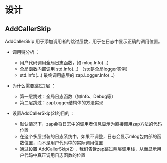 # 设计

## AddCallerSkip

AddCallerSkip 用于添加调用者的跳过层数，用于在日志中显示正确的调用位置。

- 调用链分析 ：
    - 用户代码调用全局日志函数，如 mlog.Info(...)
    - 全局函数内部调用 std.Info(...) （std是全局logger实例）
    - std.Info(...) 最终调用底层的 zap.Logger.Info(...)

- 为什么需要跳过2层 ：
    - 第一层跳过：全局日志函数（如Info、Debug等）
    - 第二层跳过：zapLogger结构体的方法实现

- 设置AddCallerSkip(2)的目的 ：
    - 默认情况下，zap会将日志中的调用者信息显示为直接调用zap方法的代码位置
    - 在这个多层封装的日志系统中，如果不调整，日志会显示mlog包内部的函数位置，而不是用户代码中的实际调用位置
    - 通过设置 AddCallerSkip(2) ，我们告诉zap跳过两层调用栈，从而显示用户代码中真正调用日志函数的位置